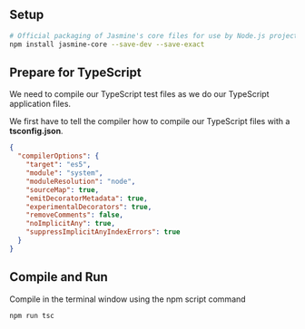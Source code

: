## Setup

```bash
# Official packaging of Jasmine's core files for use by Node.js projects
npm install jasmine-core --save-dev --save-exact
```

## Prepare for TypeScript

We need to compile our TypeScript test files as we do our TypeScript application files.

We first have to tell the compiler how to compile our TypeScript files with a **tsconfig.json**.

```json
{
  "compilerOptions": {
    "target": "es5",
    "module": "system",
    "moduleResolution": "node",
    "sourceMap": true,
    "emitDecoratorMetadata": true,
    "experimentalDecorators": true,
    "removeComments": false,
    "noImplicitAny": true,
    "suppressImplicitAnyIndexErrors": true
  }
}
```

## Compile and Run

Compile in the terminal window using the npm script command

```bash
npm run tsc
```